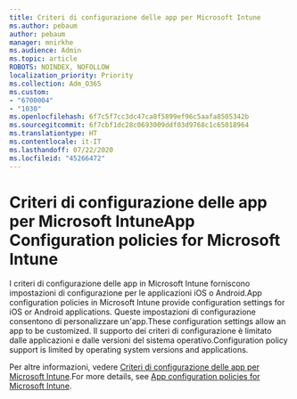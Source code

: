 ```yaml
---
title: Criteri di configurazione delle app per Microsoft Intune
ms.author: pebaum
author: pebaum
manager: mnirkhe
ms.audience: Admin
ms.topic: article
ROBOTS: NOINDEX, NOFOLLOW
localization_priority: Priority
ms.collection: Adm_O365
ms.custom:
- "6700004"
- "1030"
ms.openlocfilehash: 6f7c5f7cc3dc47ca8f5899ef96c5aafa8505342b
ms.sourcegitcommit: 6f7cbf1dc28c0693009ddf03d9768c1c65018964
ms.translationtype: HT
ms.contentlocale: it-IT
ms.lasthandoff: 07/22/2020
ms.locfileid: "45266472"
---
```

# <a name="app-configuration-policies-for-microsoft-intune"></a><span data-ttu-id="cd2da-102">Criteri di configurazione delle app per Microsoft Intune</span><span class="sxs-lookup"><span data-stu-id="cd2da-102">App Configuration policies for Microsoft Intune</span></span>

<span data-ttu-id="cd2da-103">I criteri di configurazione delle app in Microsoft Intune forniscono impostazioni di configurazione per le applicazioni iOS o Android.</span><span class="sxs-lookup"><span data-stu-id="cd2da-103">App configuration policies in Microsoft Intune provide configuration settings for iOS or Android applications.</span></span> <span data-ttu-id="cd2da-104">Queste impostazioni di configurazione consentono di personalizzare un'app.</span><span class="sxs-lookup"><span data-stu-id="cd2da-104">These configuration settings allow an app to be customized.</span></span> <span data-ttu-id="cd2da-105">Il supporto dei criteri di configurazione è limitato dalle applicazioni e dalle versioni del sistema operativo.</span><span class="sxs-lookup"><span data-stu-id="cd2da-105">Configuration policy support is limited by operating system versions and applications.</span></span>

<span data-ttu-id="cd2da-106">Per altre informazioni, vedere [Criteri di configurazione delle app per Microsoft Intune](https://docs.microsoft.com/intune/app-configuration-policies-overview).</span><span class="sxs-lookup"><span data-stu-id="cd2da-106">For more details, see [App configuration policies for Microsoft Intune](https://docs.microsoft.com/intune/app-configuration-policies-overview).</span></span>